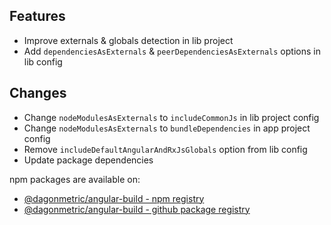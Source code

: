 ## Features

* Improve externals & globals detection in lib project
* Add `dependenciesAsExternals` & `peerDependenciesAsExternals` options in lib config

## Changes

* Change `nodeModulesAsExternals` to `includeCommonJs` in lib project config
* Change `nodeModulesAsExternals` to `bundleDependencies` in app project config
* Remove `includeDefaultAngularAndRxJsGlobals` option from lib config
* Update package dependencies

npm packages are available on:

* [@dagonmetric/angular-build - npm registry](https://www.npmjs.com/package/@dagonmetric/angular-build)
* [@dagonmetric/angular-build - github package registry](https://github.com/DagonMetric/angular-build/packages)
